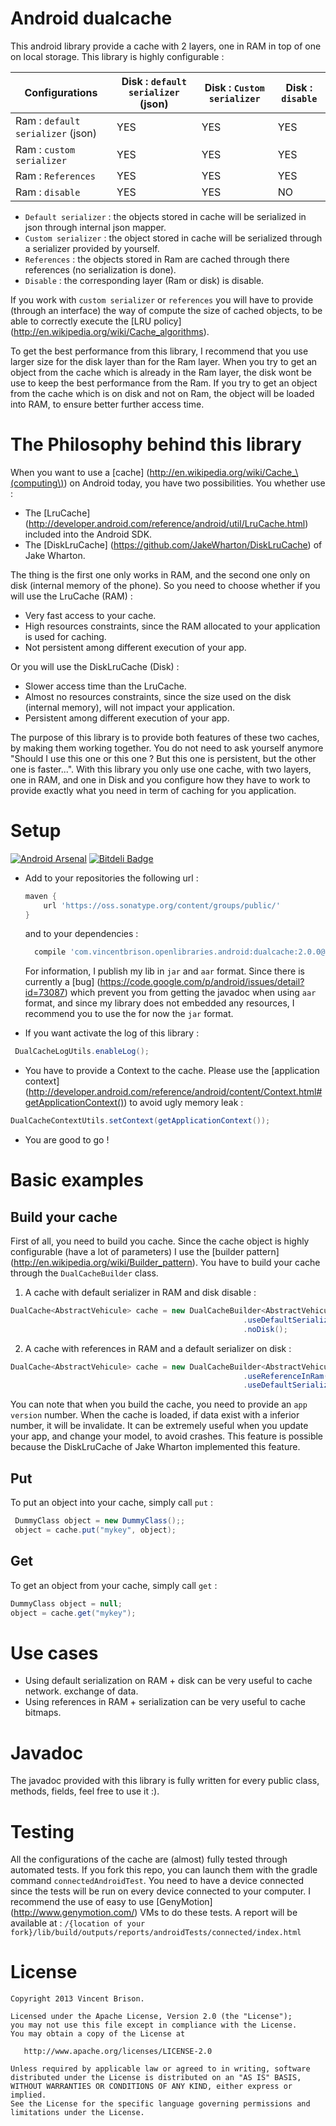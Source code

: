 Android dualcache
=================
This android library provide a cache with 2 layers, one in RAM in top of one on local storage.
This library is highly configurable :

| Configurations | Disk : `default serializer` (json) | Disk : `Custom serializer` | Disk : `disable` |
| -------------- | ---------------------------------- | -------------------------- | ---------------- |
| Ram : `default serializer` (json) | YES | YES | YES |
| Ram : `custom serializer` | YES | YES | YES |
| Ram : `References` | YES | YES | YES |
| Ram : `disable` | YES | YES | NO |

 - `Default serializer` : the objects stored in cache will be serialized in json through internal json mapper.
 - `Custom serializer` : the object stored in cache will be serialized through a serializer provided by yourself.
 - `References` : the objects stored in Ram are cached through there references (no serialization is done).
 - `Disable` : the corresponding layer (Ram or disk) is disable.

If you work with `custom serializer` or `references` you will have to provide (through an interface) the
way of compute the size of cached objects, to be able to correctly execute the [LRU policy] (http://en.wikipedia.org/wiki/Cache_algorithms).

To get the best performance from this library, I recommend that you use larger size for the disk layer than
for the Ram layer. When you try to get an object from the cache which is already in the Ram layer, the disk wont be
use to keep the best performance from the Ram. If you try to get an object from the cache which is on disk and not on Ram,
the object will be loaded into RAM, to ensure better further access time.

The Philosophy behind this library
==================================
When you want to use a [cache] (http://en.wikipedia.org/wiki/Cache_\(computing\)) on Android today, you have two possibilities. You whether use :
 - The [LruCache] (http://developer.android.com/reference/android/util/LruCache.html) included into the Android SDK.
 - The [DiskLruCache] (https://github.com/JakeWharton/DiskLruCache) of Jake Wharton.

The thing is the first one only works in RAM, and the second one only on disk (internal memory of the phone). So you need to choose
whether if you will use the LruCache (RAM) :
 - Very fast access to your cache.
 - High resources constraints, since the RAM allocated to your application is used for caching.
 - Not persistent among different execution of your app.

Or you will use the DiskLruCache (Disk) :
 - Slower access time than the LruCache.
 - Almost no resources constraints, since the size used on the disk (internal memory), will not impact your application.
 - Persistent among different execution of your app.

The purpose of this library is to provide both features of these two caches, by making them working together. You do not need
to ask yourself anymore "Should I use this one or this one ? But this one is persistent, but the other one is faster...".
With this library you only use one cache, with two layers, one in RAM, and one in Disk and you configure how they have to work
to provide exactly what you need in term of caching for you application.


Setup
=====

[![Android Arsenal](https://img.shields.io/badge/Android%20Arsenal-android--easy--cache-brightgreen.svg?style=flat)](https://android-arsenal.com/details/1/1377)
[![Bitdeli Badge](https://d2weczhvl823v0.cloudfront.net/vincentbrison/android-easy-cache/trend.png)](https://bitdeli.com/free "Bitdeli Badge")

 - Add to your repositories the following url :
 
   ```gradle
   maven {
       url 'https://oss.sonatype.org/content/groups/public/'
   }
   ```
   and to your dependencies :
   
   ```gradle
     compile 'com.vincentbrison.openlibraries.android:dualcache:2.0.0@jar'

   ```

   For information, I publish my lib in `jar` and `aar` format. Since there is currently a [bug] (https://code.google.com/p/android/issues/detail?id=73087)
   which prevent you from getting the javadoc when using `aar` format, and since my library does not
   embedded any resources, I recommend you to use the for now the `jar` format.

    
 - If you want activate the log of this library :
 
  ```Java
   DualCacheLogUtils.enableLog();
  ```
 - You have to provide a Context to the cache. Please use the [application context] (http://developer.android.com/reference/android/content/Context.html#getApplicationContext())
 to avoid ugly memory leak : 
 
  ```Java
  DualCacheContextUtils.setContext(getApplicationContext());
  ```
  
 - You are good to go !
  
Basic examples
==============

Build your cache
---------------
 First of all, you need to build you cache. Since the cache object is highly configurable (have a lot of parameters)
 I use the [builder pattern] (http://en.wikipedia.org/wiki/Builder_pattern).
 You have to build your cache through the `DualCacheBuilder` class.
 1. A cache with default serializer in RAM and disk disable :
 
 ```Java
 DualCache<AbstractVehicule> cache = new DualCacheBuilder<AbstractVehicule>(CACHE_NAME, TEST_APP_VERSION, AbstractVehicule.class)
                                                     .useDefaultSerializerInRam(RAM_MAX_SIZE)
                                                     .noDisk();
 ```

 2. A cache with references in RAM and a default serializer on disk :

 ```Java
 DualCache<AbstractVehicule> cache = new DualCacheBuilder<AbstractVehicule>(CACHE_NAME, TEST_APP_VERSION, AbstractVehicule.class)
                                                     .useReferenceInRam(RAM_MAX_SIZE, new SizeOfVehiculeForTesting())
                                                     .useDefaultSerializerInDisk(DISK_MAX_SIZE, true);
 ```
You can note that when you build the cache, you need to provide an `app version` number. When the cache
is loaded, if data exist with a inferior number, it will be invalidate. It can be extremely useful when
you update your app, and change your model, to avoid crashes. This feature is possible because the DiskLruCache of Jake Wharton
implemented this feature.

Put
---
To put an object into your cache, simply call `put` :

```Java
 DummyClass object = new DummyClass();;
 object = cache.put("mykey", object);
  ```

Get
---
To get an object from your cache, simply call `get` :

 ```Java
 DummyClass object = null;
 object = cache.get("mykey");
  ```

Use cases
=========
 - Using default serialization on RAM + disk can be very useful to cache network. exchange of data.
 - Using references in RAM + serialization can be very useful to cache bitmaps.

Javadoc
=======
The javadoc provided with this library is fully written for every public class, methods, fields, feel
free to use it :).

Testing
=======
All the configurations of the cache are (almost) fully tested through automated tests. If you fork
this repo, you can launch them with the gradle command `connectedAndroidTest`.
You need to have a device connected since the tests will be run on every device connected to your computer.
I recommend the use of easy to use [GenyMotion] (http://www.genymotion.com/) VMs to do these tests.
A report will be available at : `/{location of your fork}/lib/build/outputs/reports/androidTests/connected/index.html`

License
=======

    Copyright 2013 Vincent Brison.

    Licensed under the Apache License, Version 2.0 (the "License");
    you may not use this file except in compliance with the License.
    You may obtain a copy of the License at

       http://www.apache.org/licenses/LICENSE-2.0

    Unless required by applicable law or agreed to in writing, software
    distributed under the License is distributed on an "AS IS" BASIS,
    WITHOUT WARRANTIES OR CONDITIONS OF ANY KIND, either express or implied.
    See the License for the specific language governing permissions and
    limitations under the License.

 
